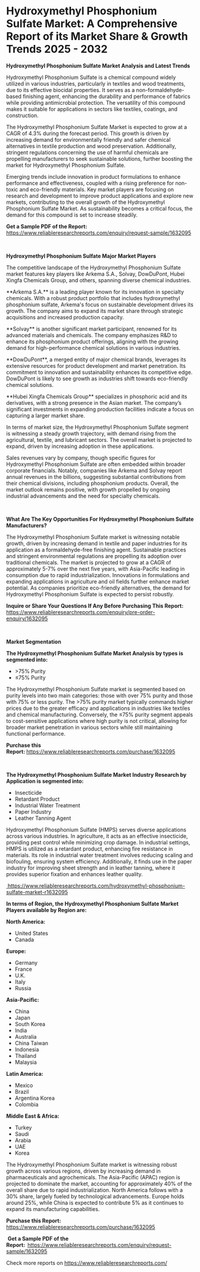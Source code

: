 <p><h1>Hydroxymethyl Phosphonium Sulfate Market: A Comprehensive Report of its Market Share & Growth Trends 2025 - 2032</h1></p><p><strong>Hydroxymethyl Phosphonium Sulfate Market Analysis and Latest Trends</strong></p>
<p><p>Hydroxymethyl Phosphonium Sulfate is a chemical compound widely utilized in various industries, particularly in textiles and wood treatments, due to its effective biocidal properties. It serves as a non-formaldehyde-based finishing agent, enhancing the durability and performance of fabrics while providing antimicrobial protection. The versatility of this compound makes it suitable for applications in sectors like textiles, coatings, and construction.</p><p>The Hydroxymethyl Phosphonium Sulfate Market is expected to grow at a CAGR of 4.3% during the forecast period. This growth is driven by increasing demand for environmentally friendly and safer chemical alternatives in textile production and wood preservation. Additionally, stringent regulations concerning the use of harmful chemicals are propelling manufacturers to seek sustainable solutions, further boosting the market for Hydroxymethyl Phosphonium Sulfate. </p><p>Emerging trends include innovation in product formulations to enhance performance and effectiveness, coupled with a rising preference for non-toxic and eco-friendly materials. Key market players are focusing on research and development to improve product applications and explore new markets, contributing to the overall growth of the Hydroxymethyl Phosphonium Sulfate Market. As sustainability becomes a critical focus, the demand for this compound is set to increase steadily.</p></p>
<p><strong>Get a Sample PDF of the Report:&nbsp;</strong> <a href="https://www.reliableresearchreports.com/enquiry/request-sample/1632095?utm_campaign=2179&utm_medium=2&utm_source=Github&utm_content=ia&utm_term=30012025&utm_id=hydroxymethyl-phosphonium-sulfate">https://www.reliableresearchreports.com/enquiry/request-sample/1632095</a></p>
<p>&nbsp;</p>
<p><strong>Hydroxymethyl Phosphonium Sulfate Major Market Players</strong></p>
<p><p>The competitive landscape of the Hydroxymethyl Phosphonium Sulfate market features key players like Arkema S.A., Solvay, DowDuPont, Hubei Xingfa Chemicals Group, and others, spanning diverse chemical industries.</p><p>**Arkema S.A.** is a leading player known for its innovation in specialty chemicals. With a robust product portfolio that includes hydroxymethyl phosphonium sulfate, Arkema's focus on sustainable development drives its growth. The company aims to expand its market share through strategic acquisitions and increased production capacity.</p><p>**Solvay** is another significant market participant, renowned for its advanced materials and chemicals. The company emphasizes R&D to enhance its phosphonium product offerings, aligning with the growing demand for high-performance chemical solutions in various industries.</p><p>**DowDuPont**, a merged entity of major chemical brands, leverages its extensive resources for product development and market penetration. Its commitment to innovation and sustainability enhances its competitive edge. DowDuPont is likely to see growth as industries shift towards eco-friendly chemical solutions.</p><p>**Hubei Xingfa Chemicals Group** specializes in phosphoric acid and its derivatives, with a strong presence in the Asian market. The company’s significant investments in expanding production facilities indicate a focus on capturing a larger market share.</p><p>In terms of market size, the Hydroxymethyl Phosphonium Sulfate segment is witnessing a steady growth trajectory, with demand rising from the agricultural, textile, and lubricant sectors. The overall market is projected to expand, driven by increasing adoption in these applications.</p><p>Sales revenues vary by company, though specific figures for Hydroxymethyl Phosphonium Sulfate are often embedded within broader corporate financials. Notably, companies like Arkema and Solvay report annual revenues in the billions, suggesting substantial contributions from their chemical divisions, including phosphonium products. Overall, the market outlook remains positive, with growth propelled by ongoing industrial advancements and the need for specialty chemicals.</p></p>
<p>&nbsp;</p>
<p><strong>What Are The Key Opportunities For Hydroxymethyl Phosphonium Sulfate Manufacturers?</strong></p>
<p><p>The Hydroxymethyl Phosphonium Sulfate market is witnessing notable growth, driven by increasing demand in textile and paper industries for its application as a formaldehyde-free finishing agent. Sustainable practices and stringent environmental regulations are propelling its adoption over traditional chemicals. The market is projected to grow at a CAGR of approximately 5-7% over the next five years, with Asia-Pacific leading in consumption due to rapid industrialization. Innovations in formulations and expanding applications in agriculture and oil fields further enhance market potential. As companies prioritize eco-friendly alternatives, the demand for Hydroxymethyl Phosphonium Sulfate is expected to persist robustly.</p></p>
<p><strong>Inquire or Share Your Questions If Any Before Purchasing This Report:</strong> <a href="https://www.reliableresearchreports.com/enquiry/pre-order-enquiry/1632095?utm_campaign=2179&utm_medium=2&utm_source=Github&utm_content=ia&utm_term=30012025&utm_id=hydroxymethyl-phosphonium-sulfate">https://www.reliableresearchreports.com/enquiry/pre-order-enquiry/1632095</a></p>
<p>&nbsp;</p>
<p><strong>Market Segmentation</strong></p>
<p><strong>The Hydroxymethyl Phosphonium Sulfate Market Analysis by types is segmented into:</strong></p>
<p><ul><li>>75% Purity</li><li>≤75% Purity</li></ul></p>
<p><p>The Hydroxymethyl Phosphonium Sulfate market is segmented based on purity levels into two main categories: those with over 75% purity and those with 75% or less purity. The >75% purity market typically commands higher prices due to the greater efficacy and applications in industries like textiles and chemical manufacturing. Conversely, the ≤75% purity segment appeals to cost-sensitive applications where high purity is not critical, allowing for broader market penetration in various sectors while still maintaining functional performance.</p></p>
<p><strong>Purchase this Report:&nbsp;</strong><a href="https://www.reliableresearchreports.com/purchase/1632095?utm_campaign=2179&utm_medium=2&utm_source=Github&utm_content=ia&utm_term=30012025&utm_id=hydroxymethyl-phosphonium-sulfate">https://www.reliableresearchreports.com/purchase/1632095</a></p>
<p>&nbsp;</p>
<p><strong>The Hydroxymethyl Phosphonium Sulfate Market Industry Research by Application is segmented into:</strong></p>
<p><ul><li>Insecticide</li><li>Retardant Product</li><li>Industrial Water Treatment</li><li>Paper Industry</li><li>Leather Tanning Agent</li></ul></p>
<p><p>Hydroxymethyl Phosphonium Sulfate (HMPS) serves diverse applications across various industries. In agriculture, it acts as an effective insecticide, providing pest control while minimizing crop damage. In industrial settings, HMPS is utilized as a retardant product, enhancing fire resistance in materials. Its role in industrial water treatment involves reducing scaling and biofouling, ensuring system efficiency. Additionally, it finds use in the paper industry for improving sheet strength and in leather tanning, where it provides superior fixation and enhances leather quality.</p></p>
<p><a href="https://www.reliableresearchreports.com/hydroxymethyl-phosphonium-sulfate-market-r1632095?utm_campaign=2179&utm_medium=2&utm_source=Github&utm_content=ia&utm_term=30012025&utm_id=hydroxymethyl-phosphonium-sulfate">&nbsp;https://www.reliableresearchreports.com/hydroxymethyl-phosphonium-sulfate-market-r1632095</a></p>
<p><strong>In terms of Region, the Hydroxymethyl Phosphonium Sulfate Market Players available by Region are:</strong></p>
<p>
    <p> <strong> North America: </strong>
        <ul>
            <li>United States</li>
            <li>Canada</li>
        </ul>
        </p> 
    <p> <strong> Europe: </strong>
        <ul>
            <li>Germany</li>
            <li>France</li>
            <li>U.K.</li>
            <li>Italy</li>
            <li>Russia</li>
        </ul>
        </p> 
    <p> <strong> Asia-Pacific: </strong>
        <ul>
            <li>China</li>
            <li>Japan</li>
            <li>South Korea</li>
            <li>India</li>
            <li>Australia</li>
            <li>China Taiwan</li>
            <li>Indonesia</li>
            <li>Thailand</li>
            <li>Malaysia</li>
        </ul>
        </p> 
    <p> <strong> Latin America: </strong>
        <ul>
            <li>Mexico</li>
            <li>Brazil</li>
            <li>Argentina Korea</li>
            <li>Colombia</li>
        </ul>
        </p> 
    <p> <strong> Middle East & Africa: </strong>
        <ul>
            <li>Turkey</li>
            <li>Saudi</li>
            <li>Arabia</li>
            <li>UAE</li>
            <li>Korea</li>
        </ul>
    </p>
    </p>
<p><p>The Hydroxymethyl Phosphonium Sulfate market is witnessing robust growth across various regions, driven by increasing demand in pharmaceuticals and agrochemicals. The Asia-Pacific (APAC) region is projected to dominate the market, accounting for approximately 40% of the overall share due to rapid industrialization. North America follows with a 30% share, largely fueled by technological advancements. Europe holds around 25%, while China is expected to contribute 5% as it continues to expand its manufacturing capabilities.</p></p>
<p><strong>Purchase this Report: </strong><a href="https://www.reliableresearchreports.com/purchase/1632095?utm_campaign=2179&utm_medium=2&utm_source=Github&utm_content=ia&utm_term=30012025&utm_id=hydroxymethyl-phosphonium-sulfate">https://www.reliableresearchreports.com/purchase/1632095</a></p>
<p>&nbsp;<strong>Get a Sample PDF of the Report:&nbsp;&nbsp;</strong><a href="https://www.reliableresearchreports.com/enquiry/request-sample/1632095?utm_campaign=2179&utm_medium=2&utm_source=Github&utm_content=ia&utm_term=30012025&utm_id=hydroxymethyl-phosphonium-sulfate">https://www.reliableresearchreports.com/enquiry/request-sample/1632095</a></p>
<p><strong></strong></p>
<p>Check more reports on <a href="https://www.reliableresearchreports.com/?utm_campaign=2179&utm_medium=2&utm_source=Github&utm_content=ia&utm_term=30012025&utm_id=hydroxymethyl-phosphonium-sulfate">https://www.reliableresearchreports.com/</a></p>